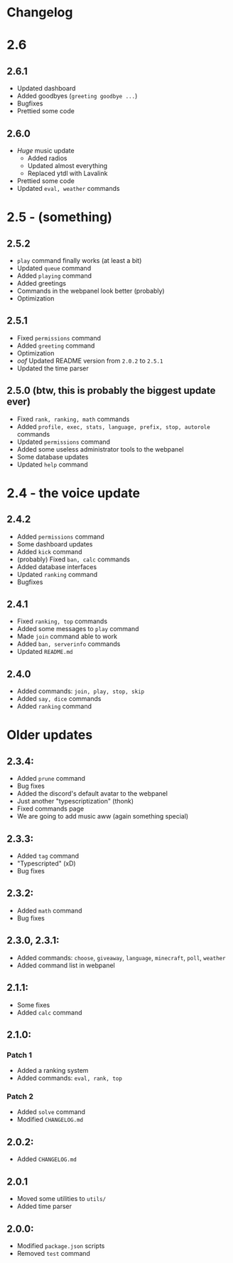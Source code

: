 # Changelog

# 2.6
## 2.6.1
- Updated dashboard
- Added goodbyes (`greeting goodbye ...`)
- Bugfixes
- Prettied some code

## 2.6.0
- *Huge* music update
    - Added radios
    - Updated almost everything
    - Replaced ytdl with Lavalink
- Prettied some code
- Updated `eval, weather` commands

# 2.5 - (something)
## 2.5.2
- `play` command finally works (at least a bit)
- Updated `queue` command
- Added `playing` command
- Added greetings
- Commands in the webpanel look better (probably)
- Optimization

## 2.5.1
- Fixed `permissions` command
- Added `greeting` command
- Optimization
- *oof* Updated README version from `2.0.2` to `2.5.1`
- Updated the time parser

## 2.5.0 (btw, this is probably the biggest update ever)
- Fixed `rank, ranking, math` commands
- Added `profile, exec, stats, language, prefix, stop, autorole` commands
- Updated `permissions` command
- Added some useless administrator tools to the webpanel
- Some database updates
- Updated `help` command

# 2.4 - the voice update
## 2.4.2
- Added `permissions` command
- Some dashboard updates
- Added `kick` command
- (probably) Fixed `ban, calc` commands
- Added database interfaces
- Updated `ranking` command
- Bugfixes

## 2.4.1
- Fixed `ranking, top` commands
- Added some messages to `play` command
- Made `join` command able to work
- Added `ban, serverinfo` commands
- Updated `README.md`

## 2.4.0
- Added commands: `join, play, stop, skip`
- Added `say, dice` commands
- Added `ranking` command

# Older updates
## 2.3.4:
- Added `prune` command
- Bug fixes
- Added the discord's default avatar to the webpanel
- Just another "typescriptization" (thonk)
- Fixed commands page
- We are going to add music aww (again something special)

## 2.3.3:
- Added `tag` command
- "Typescripted" (xD)
- Bug fixes

## 2.3.2:
- Added `math` command
- Bug fixes

## 2.3.0, 2.3.1:
- Added commands: `choose`, `giveaway`, `language`, `minecraft`, `poll`, `weather`
- Added command list in webpanel

## 2.1.1:
- Some fixes
- Added `calc` command

## 2.1.0:
### Patch 1
- Added a ranking system
- Added commands: `eval, rank, top`
### Patch 2
- Added `solve` command
- Modified `CHANGELOG.md`

## 2.0.2:
- Added `CHANGELOG.md`

## 2.0.1
- Moved some utilities to `utils/`
- Added time parser

## 2.0.0:
- Modified `package.json` scripts
- Removed `test` command
